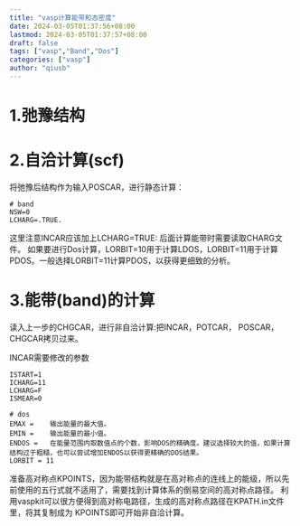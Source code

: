 ```yaml
---
title: "vasp计算能带和态密度"
date: 2024-03-05T01:37:56+08:00
lastmod: 2024-03-05T01:37:57+08:00
draft: false
tags: ["vasp","Band","Dos"]
categories: ["vasp"]
author: "qiusb"
---
```


# 1.弛豫结构


# 2.自洽计算(scf)
将弛豫后结构作为输入POSCAR，进行静态计算：
```
# band
NSW=0    
LCHARG=.TRUE.
```
这里注意INCAR应该加上LCHARG=TRUE: 后面计算能带时需要读取CHARG文件。
如果要进行Dos计算，LORBIT=10用于计算LDOS，LORBIT=11用于计算PDOS。一般选择LORBIT=11计算PDOS，以获得更细致的分析。


# 3.能带(band)的计算
读入上一步的CHGCAR，进行非自洽计算:把INCAR，POTCAR， POSCAR，CHGCAR拷贝过来。

INCAR需要修改的参数
```
ISTART=1
ICHARG=11
LCHARG=F
ISMEAR=0

# dos
EMAX =    输出能量的最大值。
EMIN =    输出能量的最小值。
ENDOS =   在能量范围内取数值点的个数，影响DOS的精确度。建议选择较大的值，如果计算结构过于粗糙，也可以尝试增加ENDOS以获得更精确的DOS结果。
LORBIT = 11
```
准备高对称点KPOINTS，因为能带结构就是在高对称点的连线上的能级，所以先前使用的五行式就不适用了，需要找到计算体系的倒易空间的高对称点路径。
利用vaspkit可以很方便得到高对称电路径，生成的高对称点路径在KPATH.in文件里，将其复制成为 KPOINTS即可开始非自洽计算。



